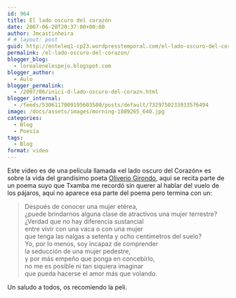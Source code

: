 ```yaml
---
id: 964
title: El lado oscuro del corazón
date: 2007-06-20T20:37:00+00:00
author: Jmcastinheira
# # layout: post
guid: http://enteleq1-cp23.wordpresstemporal.com/el-lado-oscuro-del-corazon/
permalink: /el-lado-oscuro-del-corazon/
blogger_blog:
  - lorealenelespejo.blogspot.com
blogger_author:
  - Aulo
blogger_permalink:
  - /2007/06/inici-d-lado-oscuro-del-corazn.html
blogger_internal:
  - /feeds/5306117009195603500/posts/default/7329750233933576494
image: /docs/assets/images/morning-1889265_640.jpg
categories:
  - Blog
  - Poesía
tags:
  - Blog
format: video
---
```


Este video es de una película llamada «el lado oscuro del Corazón» es sobre la vida del grandísimo poeta [Oliverio Girondo](http://es.wikipedia.org/wiki/Oliverio_Girondo), aquí se recita parte de un poema suyo que Txamba me recordó sin querer al hablar del vuelo de los pájaros, aquí no aparece esa parte del poema pero termina con un:

>Después de conocer una mujer etérea,  
¿puede brindarnos alguna clase de atractivos una mujer terrestre?  
¿Verdad que no hay diferencia sustancial  
entre vivir con una vaca o con una mujer  
que tenga las nalgas a setenta y ocho centímetros del suelo?  
Yo, por lo menos, soy incapaz de comprender  
la seducción de una mujer pedestre,  
y por más empeño que ponga en concebirlo,  
no me es posible ni tan siquiera imaginar  
que pueda hacerse el amor más que volando.

Un saludo a todos, os recomiendo la peli. 

